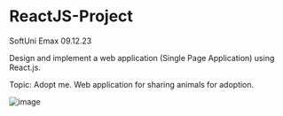# ReactJS-Project
SoftUni Emax 09.12.23

Design and implement a web application (Single Page Application) using React.js.

Topic: Adopt me.
Web application for sharing animals for adoption.


![image](https://github.com/DaniStSimeonova147/ReactJS-Project/assets/48598905/e41da8b2-f5e0-41ba-a748-6d35d593eeb1)
